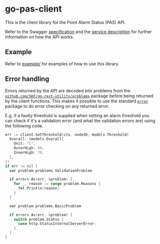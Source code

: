 # go-pas-client

This is the client library for the Point Alarm Status (PAS) API.

Refer to the Swagger [specification](https://api.point-alarm-status.sandbox.iot.enlight.skf.com/v1/docs/swagger/index.html) and the [service description](https://api.point-alarm-status.sandbox.iot.enlight.skf.com/v1/docs/service) for further information on how the API works.

## Example

Refer to [example/](/example/) for examples of how to use this library.

## Error handling

Errors returned by the API are decoded into problems from the [`github.com/SKF/go-rest-utility/problems`](https://github.com/SKF/go-rest-utility) package before being returned by the client functions. This makes it possible to use the standard [`error`](https://pkg.go.dev/errors) package to do error checking on any returned error.

E.g. if a faulty threshold is supplied when setting an alarm threshold you can check if it's a validation error (and what the validation errors are) using the following code.

```go
err := client.SetThreshold(ctx, nodeID, models.Threshold{
  Overall: &models.Overall{
    Unit: "C",
    OuterHigh: 60,
    InnerHigh: 70,
  },
})
if err != nil {
  var problem problems.ValidationProblem

  if errors.As(err, &problem) {
    for _, reason := range problem.Reasons {
      fmt.Println(reason)
    }
  }

  var problem problems.BasicProblem

  if errors.As(err, &problem) {
    switch problem.Status {
      case http.StatusInternalServerError:
    }
  }
}
```
